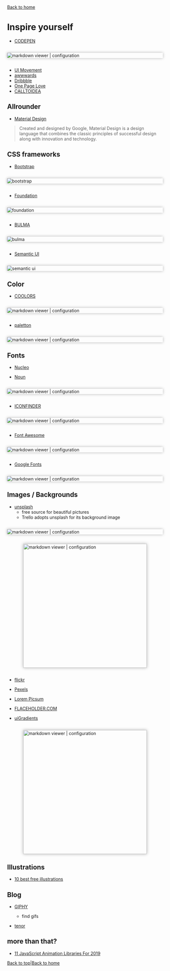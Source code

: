 [Back to home](./README.md)

# Inspire yourself

* [CODEPEN](https://codepen.io/)
<img src="https://res.cloudinary.com/dwoaw9y1s/image/upload/v1549042790/boot_coding/Screen_Shot_2019-02-02_at_2.13.09.png" alt="markdown viewer | configuration" style="display: block; margin:30px auto; box-shadow: 0 0 10px rgb(180, 180, 180);">

* [UI Movement](https://uimovement.com/)
* [awwwards](https://www.awwwards.com/)
* [Dribbble](https://dribbble.com/)
* [One Page Love](https://onepagelove.com/)
* [CALLTOIDEA](https://www.calltoidea.com/)


## Allrounder

* [Material Design](https://materializecss.com/icons.html)
>Created and designed by Google, Material Design is a design language that combines the classic principles of successful design along with innovation and technology.


## CSS frameworks

* [Bootstrap](https://getbootstrap.com/docs/4.1/getting-started/introduction/)

<img src="https://res.cloudinary.com/dwoaw9y1s/image/upload/v1549073228/boot_coding/Screen_Shot_2019-02-02_at_10.39.57.png" alt="bootstrap" style="display: block; margin:30px auto; box-shadow: 0 0 10px rgb(180, 180, 180);">

* [Foundation](https://foundation.zurb.com/building-blocks/)

<img src="https://res.cloudinary.com/dwoaw9y1s/image/upload/v1549073228/boot_coding/Screen_Shot_2019-02-02_at_10.43.00.png" alt="foundation" style="display: block; margin:30px auto; box-shadow: 0 0 10px rgb(180, 180, 180);">

* [BULMA](https://bulma.io/documentation/)

<img src="https://res.cloudinary.com/dwoaw9y1s/image/upload/v1549073228/boot_coding/Screen_Shot_2019-02-02_at_10.46.14.png" alt="bulma" style="display: block; margin:30px auto; box-shadow: 0 0 10px rgb(180, 180, 180);">

* [Semantic UI](https://semantic-ui.com/)

<img src="https://res.cloudinary.com/dwoaw9y1s/image/upload/v1549073229/boot_coding/Screen_Shot_2019-02-02_at_10.49.16.png" alt="semantic ui" style="display: block; margin:30px auto; box-shadow: 0 0 10px rgb(180, 180, 180);">


## Color

* [COOLORS](https://coolors.co/)

<img src="https://res.cloudinary.com/dwoaw9y1s/image/upload/v1549039690/boot_coding/Screen_Shot_2019-02-02_at_1.33.48.png" alt="markdown viewer | configuration" style="display: block; margin:30px auto; box-shadow: 0 0 10px rgb(180, 180, 180);">

* [paletton](http://paletton.com/#uid=1000u0kllllaFw0g0qFqFg0w0aF)

<img src="https://res.cloudinary.com/dwoaw9y1s/image/upload/v1549039691/boot_coding/Screen_Shot_2019-02-02_at_1.44.48.png" alt="markdown viewer | configuration" style="display: block; margin:30px auto; box-shadow: 0 0 10px rgb(180, 180, 180);">


## Fonts

* [Nucleo](https://nucleoapp.com/premium-colored-icons/)

* [Noun](https://thenounproject.com/)

<img src="https://res.cloudinary.com/dwoaw9y1s/image/upload/v1549039691/boot_coding/Screen_Shot_2019-02-02_at_1.38.37.png" alt="markdown viewer | configuration" style="display: block; margin:30px auto; box-shadow: 0 0 10px rgb(180, 180, 180);">

* [ICONFINDER](https://www.iconfinder.com/)

<img src="https://res.cloudinary.com/dwoaw9y1s/image/upload/v1549039692/boot_coding/Screen_Shot_2019-02-02_at_1.45.59.png" alt="markdown viewer | configuration" style="display: block; margin:30px auto; box-shadow: 0 0 10px rgb(180, 180, 180);">

* [Font Awesome](https://fontawesome.com/start)

<img src="https://res.cloudinary.com/dwoaw9y1s/image/upload/v1549039691/boot_coding/Screen_Shot_2019-02-02_at_1.39.08.png" alt="markdown viewer | configuration" style="display: block; margin:30px auto; box-shadow: 0 0 10px rgb(180, 180, 180);">

* [Google Fonts](https://fonts.google.com/)

<img src="https://res.cloudinary.com/dwoaw9y1s/image/upload/v1549039691/boot_coding/Screen_Shot_2019-02-02_at_1.39.54.png" alt="markdown viewer | configuration" style="display: block; margin:30px auto; box-shadow: 0 0 10px rgb(180, 180, 180);">


## Images / Backgrounds

* [unsplash](https://unsplash.com/)
  * free source for beautiful pictures
  * Trello adopts unsplash for its background image

<img src="https://res.cloudinary.com/dwoaw9y1s/image/upload/v1549039691/boot_coding/Screen_Shot_2019-02-02_at_1.36.24.png" alt="markdown viewer | configuration" style="display: block; margin:30px auto; box-shadow: 0 0 10px rgb(180, 180, 180);">

<img src="https://res.cloudinary.com/dwoaw9y1s/image/upload/v1549039691/boot_coding/Screen_Shot_2019-02-02_at_1.36.36.png" alt="markdown viewer | configuration" height=400 style="display: block; margin:30px auto; box-shadow: 0 0 10px rgb(180, 180, 180);">

* [flickr](https://www.flickr.com/)

* [Pexels](https://www.pexels.com/)


* [Lorem Picsum](http://picsum.photos/)
* [FLACEHOLDER.COM](https://placeholder.com/)

* [uiGradients](https://uigradients.com/#RedSunset)

<img src="https://res.cloudinary.com/dwoaw9y1s/image/upload/v1549042797/boot_coding/Screen_Shot_2019-02-02_at_2.00.13.png" alt="markdown viewer | configuration" height=400 style="display: block; margin:30px auto; box-shadow: 0 0 10px rgb(180, 180, 180);">

## Illustrations

* [10 best free illustrations](https://themeisle.com/blog/free-illustrations/)

## Blog

* [GIPHY](https://giphy.com/)
  * find gifs

* [tenor](https://tenor.com/)


## more than that?

* [11 JavaScript Animation Libraries For 2019](https://blog.bitsrc.io/11-javascript-animation-libraries-for-2018-9d7ac93a2c59)


[Back to top](./design.md#Inspire-yourself)|[Back to home](./README.md)
